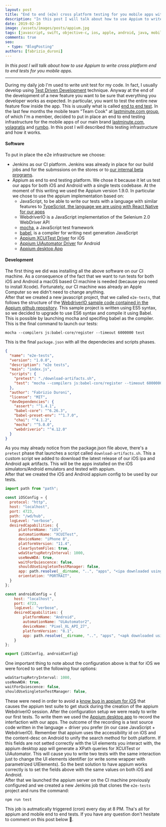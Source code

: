 ```yaml
---
layout: post
title: "End to end (e2e) cross platform testing for you mobile apps with Appium"
description: "In this post I will talk about how to use Appium to write cross platform end to end tests for you mobile apps."
date: 2019-02-10
image: /assets/images/posts/appium.jpg
tags: [javascript, swift, objective-c, ios, apple, android, java, mobile application development, react native, TDD]
comments: true
seo:
 - type: "BlogPosting"
authors: [fabrizio_duroni]
---
```


*In this post I will talk about how to use Appium to write cross platform end to end tests for you mobile apps.*

---

During my daily job I'm used to write unit test for my code. In fact, I usually develop using [Test Driven Development](https://en.wikipedia.org/wiki/Test-driven_development "TDD") technique. Anyway at the end of the development of a new feature you want to be sure that everything you developer works as expected. In particular, you want to test the entire new feature flow inside the app. This is usually what is called [end to end test](https://www.techopedia.com/definition/7035/end-to-end-test "end to end tests").
In the last few months the mobile team "Team Cook" at [lastminute.com group](https://lmgroup.lastminute.com/ "lastminute.com group"), of which I'm a member, decided to put in place an end to end testing infrastructure for the mobile apps of our main brand [lastminute.com](https://www.lastminute.com/), [volagratis](https://www.volagratis.com/) and [rumbo](https://www.rumbo.es/). In this post I will described this testing infrastructure and how it works.  

#### **Software**
To put in place the e2e infrastructure we choose:

- Jenkins as our CI platform. Jenkins was already in place for our build jobs and for the submssions on the stores or to [our internal beta programs](/2018/07/05/distribution-enterprise-app-ios-beta.html).
- Appium as end to end testing platform. We chose it because it let us test our apps for both iOS and Android with a single tests codebase. At the moment of this writing we used the Appium version 1.9.0. In particular we chose to use the appium implementation based on:
  - JavaScript, to be able to write our tests with a language with similar features to [TypeScript, the language we are using with React Native for our apps](/2018/07/04/react-native-typescript-existing-app.html "TypeScript React Native")
  - WebdriverIO is a JavaScript implementation of the Selenium 2.0 WebDriver API
  - [mocha](https://github.com/mochajs/mocha "mocha test framework"), a JavaScript test framework
  - [babel](https://github.com/babel/babel "babel es6"), is a compiler for writing next generation JavaScript
  - [Appium XCUITest Driver](https://appium.io/docs/en/drivers/ios-xcuitest/index.html "appium ios driver") for iOS
  - [Appium UiAutomator Driver](https://appium.io/docs/en/drivers/android-uiautomator2/index.html "appium android driver") for Android  
  - [Appium desktop App](https://github.com/appium/appium-desktop)

#### **Development**
The first thing we did was installing all the above software on our CI machine. As a consequence of the fact that we want to run tests for both iOS and Android a macOS based CI machine is needed (because you need to install Xcode). Fortunately, our CI machine was already an Apple Computer so we didn't need to change anything.  
After that we created a new javascript project, that we called `e2e-tests`, that follows the structure of the [WebdriverIO sample code contained in the Appium github repository](https://github.com/appium/appium/tree/master/sample-code/javascript-webdriverio "appium webdriverio sample"). This sample project is written using ES5 syntax, so we decided to upgrade to use ES6 syntax and compile it using Babel. This is possible by launching mocha and specifing babel as the compiler. This is the final command to launch our tests:

```shell
mocha --compilers js:babel-core/register --timeout 6000000 test
```

This is the final `package.json` with all the dependecies and scripts phases. 

```json
{
  "name": "e2e-tests",
  "version": "1.0.0",
  "description": "e2e tests",
  "main": "index.js",
  "scripts": {
    "pretest": "./download-artifacts.sh",
    "test": "mocha --compilers js:babel-core/register --timeout 6000000 test"
  },
  "author": "Fabrizio Duroni",
  "license": "MIT",
  "devDependencies": {
    "assert": "^1.4.1",
    "babel-core": "^6.26.3",
    "babel-preset-env": "^1.7.0",
    "chai": "^4.1.2",
    "mocha": "^5.0.0",
    "webdriverio": "^4.12.0"
  }
}
```

As you may already notice from the package.json file above, there's a `pretest` phase that launches a script called `download-artifacts.sh`. This a custom script we added to download the latest release of our iOS ipa and Android apk artifacts. This will be the apps installed on the iOS simulators/Android emulators and tested with appium.  
After that we created the iOS and Android appium config to be used by our tests.

```javascript
import path from "path";

const iOSConfig = {
  protocol: "http",
  host: "localhost",
  port: 4723,
  path: "/wd/hub",
  logLevel: "verbose",
  desiredCapabilities: {
      platformName: "iOS",
      automationName: "XCUITest",
      deviceName: "iPhone 8",
      platformVersion: "11.4",
      clearSystemFiles: true,
      wdaStartupRetryInterval: 1000,
      useNewWDA: true,
      waitForQuiescence: false,
      shouldUseSingletonTestManager: false,
      app: path.resolve(__dirname, "..", "apps", "<ipa downloaded using pretest download.sh script>"),
      orientation: "PORTRAIT",
  }
};

const androidConfig = {
    host: "localhost",
    port: 4723,
    logLevel: "verbose",
    desiredCapabilities: {
        platformName: "Android",
        automationName: "UiAutomator2",
        deviceName: "Pixel_XL_API_27",
        platformVersion: "8.1",
        app: path.resolve(__dirname, "..", "apps", "<apk downloaded using pretest download.sh script>")
    }
};

export {iOSConfig, androidConfig}
```

One important thing to note about the configuration above is that for iOS we were forced to set the following four options:

```javascript
wdaStartupRetryInterval: 1000,
useNewWDA: true,
waitForQuiescence: false,
shouldUseSingletonTestManager: false,
```

These were need in order to avoid a [know bug in appium for iOS](https://github.com/appium/appium/issues/9645) that causes the appium test suite to get stuck during the creation of the appium WebdriverIO session.
After the configuration setup we were ready to write our first tests. To write them we used the [Appium desktop app](https://github.com/appium/appium-desktop "Appium desktop app") to record the interfaction with our apps. The outcome of the recording is a test source code written in the language + driver you prefer (in our case JavaScript + WebdriverIO).  Remember that appium uses the accessibility id on iOS and the content-desc on Android to unify the search method for both platform. If this fields are not setted correctly with the UI elements you interact with, the appium desktop app will generate a XPath queries for XCUITest or UiAutomator. This will cause you to write two tests with the same interaction just to change the UI elements identifier (or write some wrapper with parametrized UIElements). So the best solution to have appium works correctly is to set the fields above with the same values on both iOS and Android.  
After that we launched the appium server on the CI machine previously configured and we created a new Jenkins job that clones the `e2e-tests` project and runs the command:

```shell
npm run test
```

This job is autmatically triggered (cron) every day at 8 PM.
Tha's all for appium and mobile end to end tests. If you have any question don't hesitate to comment on this post below :sparkling_heart:.